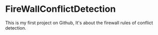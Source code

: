 FireWallConflictDetection
==========================

This is my first project on Github, It's about the firewall rules of conflict detection.
